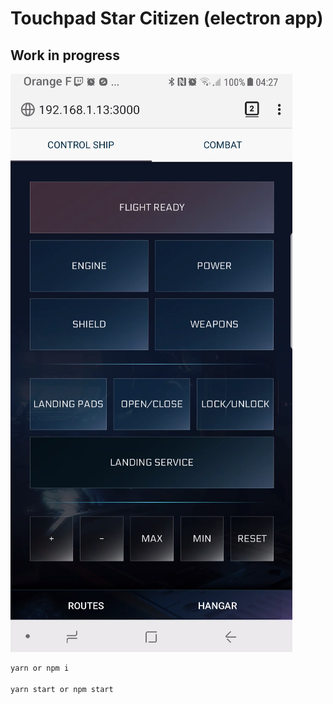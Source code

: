 # Touchpad Star Citizen (electron app)

## Work in progress

![screen](https://raw.githubusercontent.com/Stylobik/touchpad-sc/dev/public/screen.png)

```bash
yarn or npm i

yarn start or npm start
```
